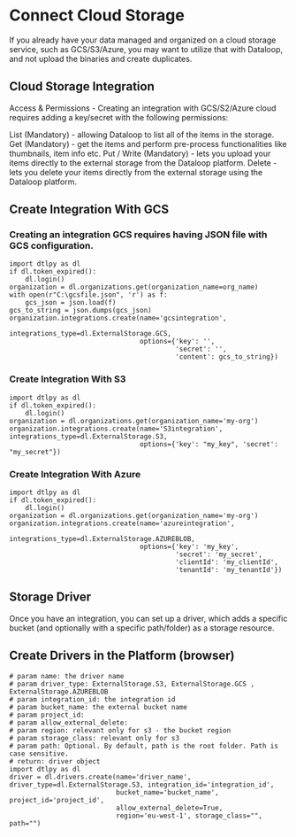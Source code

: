 # Connect Cloud Storage


If you already have your data managed and organized on a cloud storage service, such as GCS/S3/Azure, you may want to
utilize that with Dataloop, and not upload the binaries and create duplicates.

## Cloud Storage Integration

Access & Permissions - Creating an integration with GCS/S2/Azure cloud requires adding a key/secret with the following
permissions:

List (Mandatory) - allowing Dataloop to list all of the items in the storage.
Get (Mandatory) - get the items and perform pre-process functionalities like thumbnails, item info etc.
Put / Write (Mandatory) - lets you upload your items
directly to the external storage from the Dataloop platform.
Delete - lets you delete your items directly from the external storage using the Dataloop platform.

## Create Integration With GCS

### Creating an integration GCS requires having JSON file with GCS configuration.
```
import dtlpy as dl
if dl.token_expired():
    dl.login()
organization = dl.organizations.get(organization_name=org_name)
with open(r"C:\gcsfile.json", 'r') as f:
    gcs_json = json.load(f)
gcs_to_string = json.dumps(gcs_json)
organization.integrations.create(name='gcsintegration',
                                 integrations_type=dl.ExternalStorage.GCS,
                                 options={'key': '',
                                          'secret': '',
                                          'content': gcs_to_string})
```
### Create Integration With S3
```
import dtlpy as dl
if dl.token_expired():
    dl.login()
organization = dl.organizations.get(organization_name='my-org')
organization.integrations.create(name='S3integration', integrations_type=dl.ExternalStorage.S3,
                                 options={'key': "my_key", 'secret': "my_secret"})
```
### Create Integration With Azure
```
import dtlpy as dl
if dl.token_expired():
    dl.login()
organization = dl.organizations.get(organization_name='my-org')
organization.integrations.create(name='azureintegration',
                                 integrations_type=dl.ExternalStorage.AZUREBLOB,
                                 options={'key': 'my_key',
                                          'secret': 'my_secret',
                                          'clientId': 'my_clientId',
                                          'tenantId': 'my_tenantId'})
```
## Storage Driver

Once you have an integration, you can set up a driver, which adds a specific bucket (and optionally with a specific
path/folder) as a storage resource.

## Create Drivers in the Platform (browser)
```
# param name: the driver name
# param driver_type: ExternalStorage.S3, ExternalStorage.GCS , ExternalStorage.AZUREBLOB
# param integration_id: the integration id
# param bucket_name: the external bucket name
# param project_id:
# param allow_external_delete:
# param region: relevant only for s3 - the bucket region
# param storage_class: relevant only for s3
# param path: Optional. By default, path is the root folder. Path is case sensitive.
# return: driver object
import dtlpy as dl
driver = dl.drivers.create(name='driver_name', driver_type=dl.ExternalStorage.S3, integration_id='integration_id',
                           bucket_name='bucket_name', project_id='project_id',
                           allow_external_delete=True,
                           region='eu-west-1', storage_class="", path="")
```
